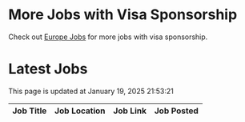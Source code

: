# More Jobs with Visa Sponsorship

Check out [Europe Jobs](https://github.com/sureshparimi/europejobs#latest-jobs) for more jobs with visa sponsorship.

# Latest Jobs

This page is updated at January 19, 2025 21:53:21

| Job Title | Job Location | Job Link | Job Posted |
| --- | --- | --- | --- |
